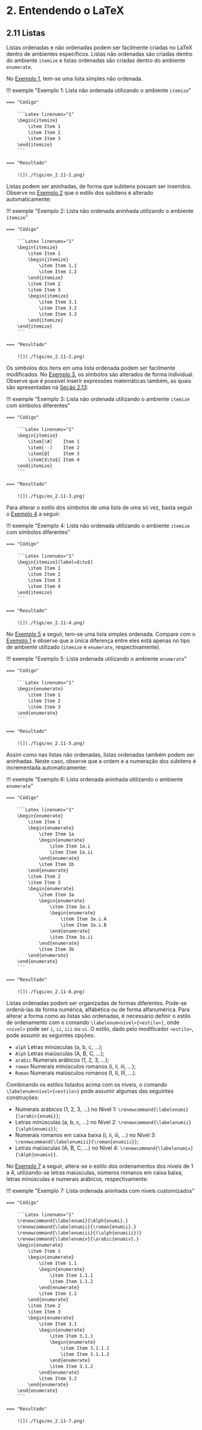 # 2. Entendendo o LaTeX

## 2.11 Listas

Listas ordenadas e não ordenadas podem ser facilmente criadas no LaTeX dentro de ambientes específicos. Listas não ordenadas são criadas dentro do ambiente `itemize` e listas ordenadas são criadas dentro do ambiente `enumerate`.

No [Exemplo 1](#exe_lista1), tem-se uma lista simples não ordenada.

!!! exemple "<a id="exe_lista1"></a>Exemplo 1: Lista não ordenada utilizando o ambiente `itemize`"

    === "Código"

        ```Latex linenums="1"
        \begin{itemize}
            \item Item 1
            \item Item 2
            \item Item 3
        \end{itemize}
        ```

    === "Resultado"

        ![](./figs/ex_2.11-1.png)

Listas podem ser aninhadas, de forma que subitens possam ser inseridos. Observe no [Exemplo 2](#exe_lista2) que o estilo dos subitens é alterado automaticamente:

!!! exemple "<a id="exe_lista2"></a>Exemplo 2: Lista não ordenada aninhada utilizando o ambiente `itemize`"

    === "Código"

        ```Latex linenums="1"
        \begin{itemize}
            \item Item 1
            \begin{itemize}
                \item Item 1.1
                \item Item 1.2
            \end{itemize}
            \item Item 2
            \item Item 3
            \begin{itemize}
                \item Item 3.1
                \item Item 3.2
                \item Item 3.3
            \end{itemize}
        \end{itemize}
        ```

    === "Resultado"

        ![](./figs/ex_2.11-2.png)

Os símbolos dos itens em uma lista ordenada podem ser facilmente modificados. No [Exemplo 3](#exe_lista_simb1), os símbolos são alterados de forma individual. Observe que é possível inserir expressões matemáticas também, as quais são apresentadas na [Seção 2.13](../matematica/#213-matematica-e-equacoes):

!!! exemple "<a id="exe_lista_simb1"></a>Exemplo 3: Lista não ordenada utilizando o ambiente `itemize` com símbolos diferentes"

    === "Código"

        ```Latex linenums="1"
        \begin{itemize}
            \item[\#]    Item 1
            \item[--]    Item 2
            \item[@]     Item 3
            \item[$\to$] Item 4
        \end{itemize}
        ```

    === "Resultado"

        ![](./figs/ex_2.11-3.png)

Para alterar o estilo dos símbolos de uma lista de uma só vez, basta seguir o [Exemplo 4](#exe_lista_simb2) a seguir:

!!! exemple "<a id="exe_lista_simb2"></a>Exemplo 4: Lista não ordenada utilizando o ambiente `itemize` com símbolos diferentes"

    === "Código"

        ```Latex linenums="1"
        \begin{itemize}[label=$\to$]
            \item Item 1
            \item Item 2
            \item Item 3
            \item Item 4
        \end{itemize}
        ```

    === "Resultado"

        ![](./figs/ex_2.11-4.png)

No [Exemplo 5](#exe_lista3) a seguir, tem-se uma lista simples ordenada. Compare com o [Exemplo 1](#exe_lista1) e observe que a única diferença entre eles está apenas no tipo de ambiente utilizado (`itemize` e `enumerate`, respectivamente).

!!! exemple "<a id="exe_lista3"></a>Exemplo 5: Lista ordenada utilizando o ambiente `enumerate`"

    === "Código"

        ```Latex linenums="1"
        \begin{enumerate}
            \item Item 1
            \item Item 2
            \item Item 3
        \end{enumerate}
        ```

    === "Resultado"

        ![](./figs/ex_2.11-5.png)

Assim como nas listas não ordenadas, listas ordenadas também podem ser aninhadas. Neste caso, observe que a ordem e a numeração dos subitens é incrementada automaticamente:

!!! exemple "<a id="exe_lista4"></a>Exemplo 6: Lista ordenada aninhada utilizando o ambiente `enumerate`"

    === "Código"

        ```Latex linenums="1"
        \begin{enumerate}
            \item Item 1
            \begin{enumerate}
                \item Item 1a
                \begin{enumerate}
                    \item Item 1a.i
                    \item Item 1a.ii
                \end{enumerate}
                \item Item 1b
            \end{enumerate}
            \item Item 2
            \item Item 3
            \begin{enumerate}
                \item Item 3a
                \begin{enumerate}
                    \item Item 3a.i
                    \begin{enumerate}
                        \item Item 3a.i.A
                        \item Item 3a.i.B
                    \end{enumerate}
                    \item Item 3a.ii
                \end{enumerate}
                \item Item 3b
            \end{enumerate}
        \end{enumerate}
        ```

    === "Resultado"

        ![](./figs/ex_2.11-6.png)

Listas ordenadas podem ser organizadas de formas diferentes. Pode-se ordená-las de forma numérica, alfabética ou de forma alfanumérica. Para alterar a forma como as listas são ordenadas, é necessário definir o estilo de ordenamento com o comando `\labelenum<nível>{<estilo>}`, onde `<nível>` pode ser `i`, `ii`, `iii` ou `vi`. O estilo, dado pelo modificador `<estilo>`, pode assumir as seguintes opções:

* `alph` Letras minúsculas (a, b, c, ...);
* `Alph` Letras maiúsculas (A, B, C, ...);
* `arabic` Numerais arábicos (1, 2, 3, ...);
* `roman` Numerais minúsculos romanos (i, ii, iii, ...);
* `Roman` Numerais maiúsculos romanos (I, II, III, ...).

Combinando os estilos listados acima com os níveis, o comando `\labelenum<nível>{<estilo>}` pode assumir algumas das seguintes construções:

* Numerais arábicos (1, 2, 3, ...) no Nível 1: `\renewcommand{\labelenumi}{\arabic{enumi}}`;
* Letras minúsculas (a, b, c, ...) no Nível 2: `\renewcommand{\labelenumii}{\alph{enumii}}`;
* Numerais romanos em caixa baixa (i, ii, iii, ...) no Nível 3: `\renewcommand{\labelenumiii}{\roman{enumiii}}`;
* Letras maiúsculas (A, B, C, ...) no Nível 4: `\renewcommand{\labelenumiv}{\Alph{enumiv}}`.

No [Exemplo 7](#exe_lista5) a seguir, altera-se o estilo dos ordenamentos dos níveis de 1 a 4, utilizando-se letras maiúsculas, números romanos em caixa baixa, letras minúsculas e numerais arábicos, respectivamente:

!!! exemple "<a id="exe_lista5"></a>Exemplo 7: Lista ordenada aninhada com níveis customizados"

    === "Código"

        ```Latex linenums="1"
        \renewcommand{\labelenumi}{\Alph{enumi}.}
        \renewcommand{\labelenumii}{\roman{enumii}.}
        \renewcommand{\labelenumiii}{(\alph{enumiii})}
        \renewcommand{\labelenumiv}{\arabic{enumiv}.}
        \begin{enumerate}
            \item Item 1
            \begin{enumerate}
                \item Item 1.1
                \begin{enumerate}
                    \item Item 1.1.1
                    \item Item 1.1.2
                \end{enumerate}
                \item Item 1.2
            \end{enumerate}
            \item Item 2
            \item Item 3
            \begin{enumerate}
                \item Item 3.1
                \begin{enumerate}
                    \item Item 3.1.1
                    \begin{enumerate}
                        \item Item 3.1.1.1
                        \item Item 3.1.1.2
                    \end{enumerate}
                    \item Item 3.1.2
                \end{enumerate}
                \item Item 3.2
            \end{enumerate}
        \end{enumerate}
        ```

    === "Resultado"

        ![](./figs/ex_2.11-7.png)